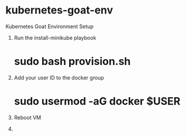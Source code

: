 # kubernetes-goat-env
Kubernetes Goat Environment Setup

1. Run the install-minikube playbook
   # sudo bash provision.sh

2. Add your user ID to the docker group
   # sudo usermod -aG docker $USER 

3. Reboot VM

4. 

